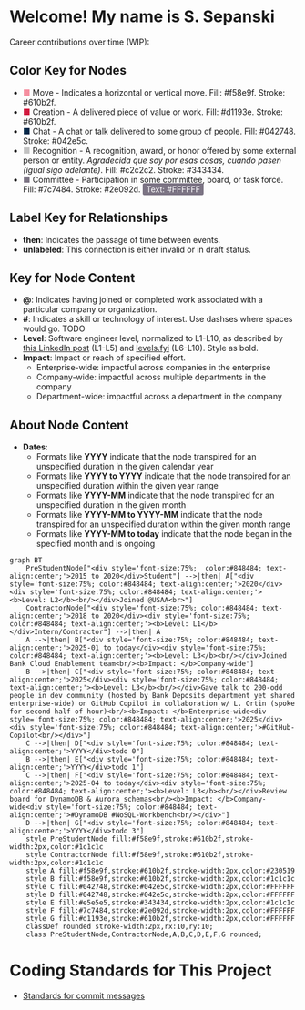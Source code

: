 # Welcome! My name is S. Sepanski

Career contributions over time (WIP):

## Color Key for Nodes

- <span style="color:#f58e9f;">&#9632;</span> Move - Indicates a horizontal or vertical move. Fill: #f58e9f. Stroke: #610b2f.
- <span style="color:#d1193e;">&#9632;</span> Creation - A delivered piece of value or work. Fill: #d1193e. Stroke: #610b2f.
- <span style="color:#042748;">&#9632;</span> Chat - A chat or talk delivered to some group of people. Fill: #042748. Stroke: #042e5c.
- <span style="color:#c2c2c2;">&#9632;</span> Recognition - A recognition, award, or honor offered by some external person or entity. <i>Agradecida que soy por esas cosas, cuando pasen (igual sigo adelante)</i>. Fill: #c2c2c2. Stroke: #343434.
- <span style="color:#7c7484;">&#9632;</span> Committee - Participation in some committee, board, or task force. Fill: #7c7484. Stroke: #2e092d. <span style="color:#FFFFFF; background:#7c7484; padding:2px 6px; border-radius:3px;">Text: #FFFFFF</span>

## Label Key for Relationships

- **then**: Indicates the passage of time between events.
- **unlabeled**: This connection is either invalid or in draft status.

## Key for Node Content

- **@**: Indicates having joined or completed work associated with a particular company or organization.
- **#**: Indicates a skill or technology of interest. Use dashses where spaces would go. TODO
- **Level**: Software engineer level, normalized to L1-L10, as described by [this LinkedIn post](https://www.linkedin.com/pulse/understanding-software-engineer-levels-from-entry-level-senior-pke9c/) (L1-L5) and [levels.fyi](https://www.levels.fyi/blog/swe-level-framework.html) (L6-L10). Style as bold.
- **Impact**: Impact or reach of specified effort.
  - Enterprise-wide: impactful across companies in the enterprise
  - Company-wide: impactful across multiple departments in the company
  - Department-wide: impactful across a department in the company

## About Node Content

- **Dates**:
  - Formats like **YYYY** indicate that the node transpired for an unspecified duration in the given calendar year
  - Formats like **YYYY to YYYY** indicate that the node transpired for an unspecified duration within the given year range
  - Formats like **YYYY-MM** indicate that the node transpired for an unspecified duration in the given month
  - Formats like **YYYY-MM to YYYY-MM** indicate that the node transpired for an unspecified duration within the given month range
  - Formats like **YYYY-MM to today** indicate that the node began in the specified month and is ongoing

```mermaid
graph BT
    PreStudentNode["<div style='font-size:75%;  color:#848484; text-align:center;'>2015 to 2020</div>Student"] -->|then| A["<div style='font-size:75%; color:#848484; text-align:center;'>2020</div><div style='font-size:75%; color:#848484; text-align:center;'><b>Level: L2</b><br/></div>Joined @USAA<br>"]
    ContractorNode["<div style='font-size:75%; color:#848484; text-align:center;'>2018 to 2020</div><div style='font-size:75%; color:#848484; text-align:center;'><b>Level: L1</b></div>Intern/Contractor"] -->|then| A
    A -->|then| B["<div style='font-size:75%; color:#848484; text-align:center;'>2025-01 to today</div><div style='font-size:75%; color:#848484; text-align:center;'><b>Level: L3</b><br/></div>Joined Bank Cloud Enablement team<br/><b>Impact: </b>Company-wide"]
    B -->|then| C["<div style='font-size:75%; color:#848484; text-align:center;'>2025</div><div style='font-size:75%; color:#848484; text-align:center;'><b>Level: L3</b><br/></div>Gave talk to 200-odd people in dev community (hosted by Bank Deposits department yet shared enterprise-wide) on GitHub Copilot in collaboration w/ L. Ortin (spoke for second half of hour)<br/><b>Impact: </b>Enterprise-wide<div style='font-size:75%; color:#848484; text-align:center;'>2025</div><div style='font-size:75%; color:#848484; text-align:center;'>#GitHub-Copilot<br/></div>"]
    C -->|then| D["<div style='font-size:75%; color:#848484; text-align:center;'>YYYY</div>todo 0"]
    B -->|then| E["<div style='font-size:75%; color:#848484; text-align:center;'>YYYY</div>todo 1"]
    C -->|then| F["<div style='font-size:75%; color:#848484; text-align:center;'>2025-04 to today</div><div style='font-size:75%; color:#848484; text-align:center;'><b>Level: L3</b><br/></div>Review board for DynamoDB & Aurora schemas<br/><b>Impact: </b>Company-wide<div style='font-size:75%; color:#848484; text-align:center;'>#DynamoDB #NoSQL-Workbench<br/></div>"]
    D -->|then| G["<div style='font-size:75%; color:#848484; text-align:center;'>YYYY</div>todo 3"]
    style PreStudentNode fill:#f58e9f,stroke:#610b2f,stroke-width:2px,color:#1c1c1c
    style ContractorNode fill:#f58e9f,stroke:#610b2f,stroke-width:2px,color:#1c1c1c
    style A fill:#f58e9f,stroke:#610b2f,stroke-width:2px,color:#230519
    style B fill:#f58e9f,stroke:#610b2f,stroke-width:2px,color:#1c1c1c
    style C fill:#042748,stroke:#042e5c,stroke-width:2px,color:#FFFFFF
    style D fill:#042748,stroke:#042e5c,stroke-width:2px,color:#FFFFFF
    style E fill:#e5e5e5,stroke:#343434,stroke-width:2px,color:#1c1c1c
    style F fill:#7c7484,stroke:#2e092d,stroke-width:2px,color:#FFFFFF
    style G fill:#d1193e,stroke:#610b2f,stroke-width:2px,color:#FFFFFF
    classDef rounded stroke-width:2px,rx:10,ry:10;
    class PreStudentNode,ContractorNode,A,B,C,D,E,F,G rounded;
```

# Coding Standards for This Project

- [Standards for commit messages](https://gist.github.com/s-sepanski/44b111869e0be434ea3d1a2335b9db68)
